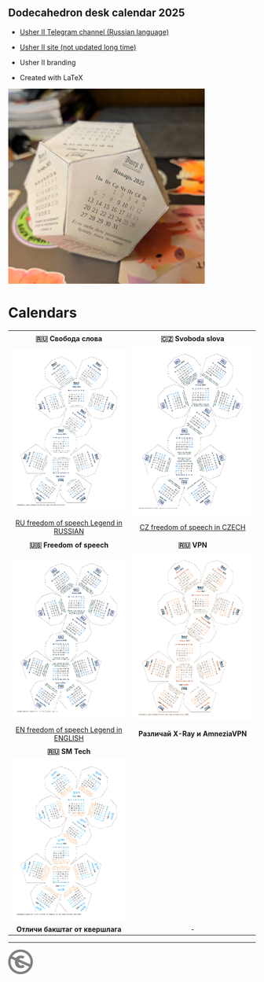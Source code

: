 Dodecahedron desk calendar 2025
----------------------------------------------

* [Usher II Telegram channel (Russian language)](https://t.me/usher2)
* [Usher II site (not updated long time)](https://usher2.club)

* Usher II branding
* Created with LaTeX

![Календарь проекта Эшер II. Свобода слова. Образец](img/example-ru.png)

# Calendars

|   |   |
| :---: | :---: |
|   |   |
| **🇷🇺 Свобода слова** | **🇨🇿 Svoboda slova** |
| [![Календарь проекта Эшер II. Свобода слова](dcal2025-ru.png)](dcal2025-ru.pdf) | [![Kalendář projektu Esher II. Svoboda slova](dcal2025-cz.png)](dcal2025-cz.pdf) |
| [RU freedom of speech Legend in RUSSIAN](README-RUS.md) | [CZ freedom of speech in CZECH](README-CZE.md) |
|   |   |
| **🇺🇸 Freedom of speech** | **🇷🇺 VPN** |
| [![Calendar of the Usher II project. Freedom of speech](dcal2025-en.png)](dcal2025-en.pdf) | [![Календарь проекта Эшер II. VPN](dcal2025-vpn-ru.png)](dcal2025-vpn-ru.pdf) |
| [EN freedom of speech Legend in ENGLISH](README-ENG.md) | **Различай X-Ray и AmneziaVPN** |
|   |   |
| **🇷🇺 SM Tech** |  |
| [![Календарь проекта Эшер II. SM Tech](dcal2025-smtech-ru.png)](dcal2025-smtech-ru.pdf) |  |
| **Отличи бакштаг от квершлага** | - |

---
[![UNLICENSE](noc.png)](UNLICENSE)
